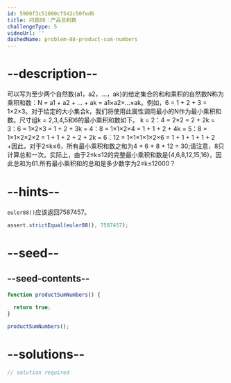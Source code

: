 ```yaml
---
id: 5900f3c51000cf542c50fed6
title: 问题88：产品总和数
challengeType: 5
videoUrl: ''
dashedName: problem-88-product-sum-numbers
---
```


# --description--

可以写为至少两个自然数{a1，a2，...，ak}的给定集合的和和乘积的自然数N称为乘积和数：N = a1 + a2 + ... + ak = a1×a2×...×ak。例如，6 = 1 + 2 + 3 = 1×2×3。对于给定的大小集合k，我们将使用此属性调用最小的N作为最小乘积和数。尺寸组k = 2,3,4,5和6的最小乘积和数如下。 k = 2：4 = 2×2 = 2 + 2k = 3：6 = 1×2×3 = 1 + 2 + 3k = 4：8 = 1×1×2×4 = 1 + 1 + 2 + 4k = 5：8 = 1×1×2×2×2 = 1 + 1 + 2 + 2 + 2k = 6：12 = 1×1×1×1×2×6 = 1 + 1 + 1 + 1 + 2 +因此，对于2≤k≤6，所有最小乘积和数之和为4 + 6 + 8 + 12 = 30;请注意，8只计算总和一次。实际上，由于2≤k≤12的完整最小乘积和数是{4,6,8,12,15,16}，因此总和为61.所有最小乘积和的总和是多少数字为2≤k≤12000？

# --hints--

`euler88()`应该返回7587457。

```js
assert.strictEqual(euler88(), 7587457);
```

# --seed--

## --seed-contents--

```js
function productSumNumbers() {

  return true;
}

productSumNumbers();
```

# --solutions--

```js
// solution required
```
